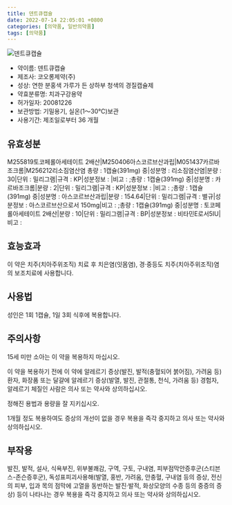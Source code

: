 ```yaml
---
title: 덴트큐캡슐
date: 2022-07-14 22:05:01 +0800
categories: [의약품, 일반의약품]
tags: [의약품]
---
```

![덴트큐캡슐](https://nedrug.mfds.go.kr/pbp/cmn/itemImageDownload/147426407360700120)

- 약이름: 덴트큐캡슐
- 제조사: 코오롱제약(주)
- 성상: 연한 분홍색 가루가 든 상하부 청색의 경질캡슐제
- 약효분류명: 치과구강용약
- 허가일자: 20081226
- 보관방법: 기밀용기, 실온(1～30℃)보관
- 사용기간: 제조일로부터 36 개월
## 유효성분
M255819토코페롤아세테이트 2배산|M250406아스코르브산과립|M051437카르바조크롬|M256212리소짐염산염
총량 : 1캡슐(391mg) 중|성분명 : 리소짐염산염|분량 : 30|단위 : 밀리그램|규격 : KP|성분정보 : |비고 : ;총량 : 1캡슐(391mg) 중|성분명 : 카르바조크롬|분량 : 2|단위 : 밀리그램|규격 : KP|성분정보 : |비고 : ;총량 : 1캡슐(391mg) 중|성분명 : 아스코르브산과립|분량 : 154.64|단위 : 밀리그램|규격 : 별규|성분정보 : 아스코르브산으로서 150mg|비고 : ;총량 : 1캡슐(391mg) 중|성분명 : 토코페롤아세테이트 2배산|분량 : 10|단위 : 밀리그램|규격 : BP|성분정보 : 비타민E로서5IU|비고 :
## 효능효과
이 약은 치주(치아주위조직) 치료 후 치은염(잇몸염), 경·중등도 치주(치아주위조직)염의 보조치료에 사용합니다.

## 사용법
성인은 1회 1캡슐, 1일 3회 식후에 복용합니다.

## 주의사항
15세 미만 소아는 이 약을 복용하지 마십시오.

이 약을 복용하기 전에 이 약에 알레르기 증상(발진, 발적(충혈되어 붉어짐), 가려움 등) 환자, 화장품 또는 달걀에 알레르기 증상(발열, 발진, 관절통, 천식, 가려움 등) 경험자, 알레르기 체질인 사람은 의사 또는 약사와 상의하십시오.

정해진 용법과 용량을 잘 지키십시오.

1개월 정도 복용하여도 증상의 개선이 없을 경우 복용을 즉각 중지하고 의사 또는 약사와 상의하십시오.

## 부작용
발진, 발적, 설사, 식욕부진, 위부불쾌감, 구역, 구토, 구내염, 피부점막안증후군(스티븐스-존슨증후군), 독성표피괴사용해(발열, 홍반, 가려움, 안충혈, 구내염 등의 증상, 전신의 피부, 입과 목의 점막에 고열을 동반하는 발진·발적, 화상모양의 수종 등의 중증의 증상) 등이 나타나는 경우 복용을 즉각 중지하고 의사 또는 약사와 상의하십시오.

